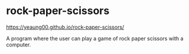 # rock-paper-scissors

https://yeaung00.github.io/rock-paper-scissors/

A program where the user can play a game of rock paper scissors with a computer.
